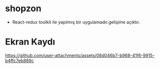 # shopzon

- React-redux toolkit ile yapılmış bir uygulamadır.gelişime açıktır.

# Ekran Kaydı



https://github.com/user-attachments/assets/08d046b7-b968-41f6-9915-b4ffc7eb889c

